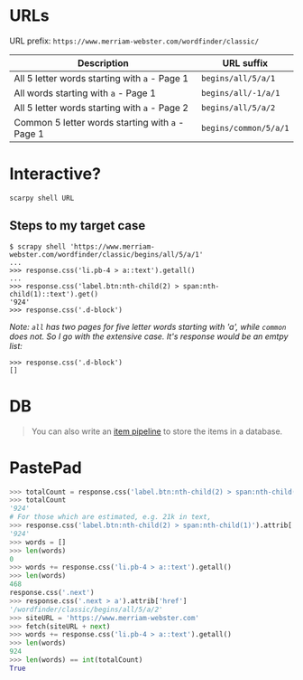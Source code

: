 # URLs

URL prefix: `https://www.merriam-webster.com/wordfinder/classic/`

| Description | URL suffix |
|-|-|
| All 5 letter words starting with `a` - Page 1 | `begins/all/5/a/1`|
| All words starting with `a` - Page 1 | `begins/all/-1/a/1`|
| All 5 letter words starting with `a` - Page 2 | `begins/all/5/a/2`|
| Common 5 letter words starting with `a` - Page 1 | `begins/common/5/a/1`|

# Interactive?
`scarpy shell URL`

## Steps to my target case

```
$ scrapy shell 'https://www.merriam-webster.com/wordfinder/classic/begins/all/5/a/1'
...
>>> response.css('li.pb-4 > a::text').getall()
...
>>> response.css('label.btn:nth-child(2) > span:nth-child(1)::text').get()
'924'
>>> response.css('.d-block')
```

*Note: `all` has two pages for five letter words starting with 'a', while `common` does not. So I go with the extensive case. It's response would be an emtpy list:*
```
>>> response.css('.d-block')
[]
```


# DB
> You can also write an [item pipeline](https://docs.scrapy.org/en/latest/topics/item-pipeline.html#topics-item-pipeline) to store the items in a database.


# PastePad
```python
>>> totalCount = response.css('label.btn:nth-child(2) > span:nth-child(1)::text').get()
>>> totalCount
'924'
# For those which are estimated, e.g. 21k in text,
>>> response.css('label.btn:nth-child(2) > span:nth-child(1)').attrib['title']
'924'
>>> words = []
>>> len(words)
0
>>> words += response.css('li.pb-4 > a::text').getall()
>>> len(words)
468
response.css('.next')
>>> response.css('.next > a').attrib['href']
'/wordfinder/classic/begins/all/5/a/2'
>>> siteURL = 'https://www.merriam-webster.com'
>>> fetch(siteURL + next)
>>> words += response.css('li.pb-4 > a::text').getall()
>>> len(words)
924
>>> len(words) == int(totalCount)
True
```